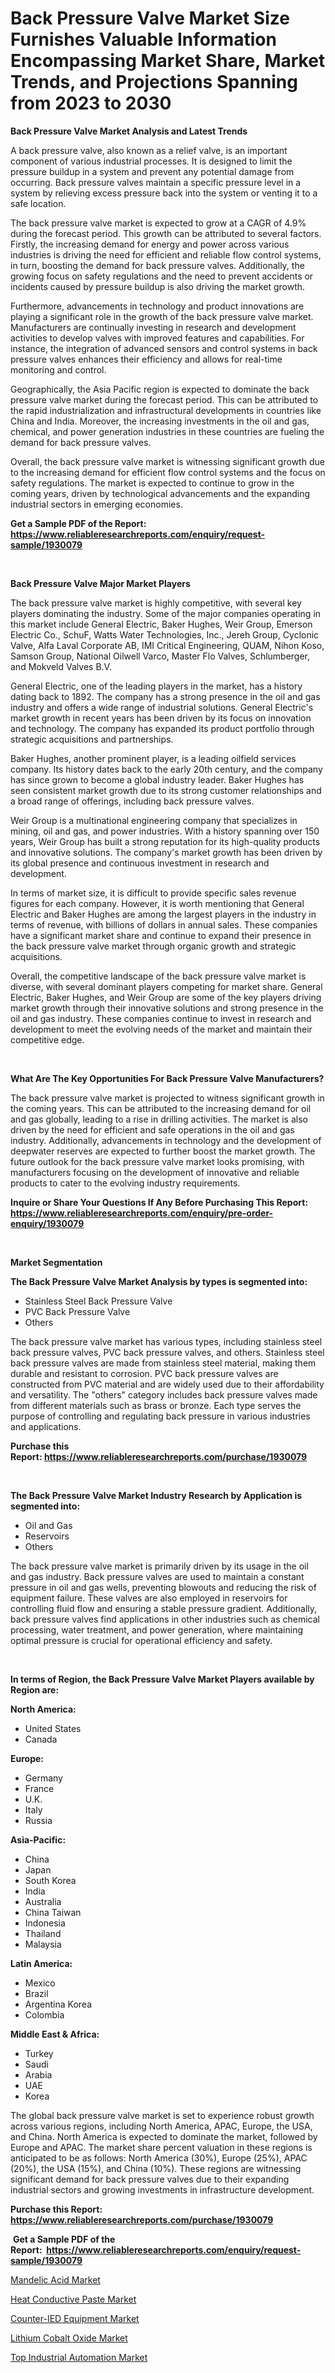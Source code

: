<p><h1>Back Pressure Valve Market Size Furnishes Valuable Information Encompassing Market Share, Market Trends, and Projections Spanning from 2023 to 2030</h1></p><p><strong>Back Pressure Valve Market Analysis and Latest Trends</strong></p>
<p><p>A back pressure valve, also known as a relief valve, is an important component of various industrial processes. It is designed to limit the pressure buildup in a system and prevent any potential damage from occurring. Back pressure valves maintain a specific pressure level in a system by relieving excess pressure back into the system or venting it to a safe location.</p><p>The back pressure valve market is expected to grow at a CAGR of 4.9% during the forecast period. This growth can be attributed to several factors. Firstly, the increasing demand for energy and power across various industries is driving the need for efficient and reliable flow control systems, in turn, boosting the demand for back pressure valves. Additionally, the growing focus on safety regulations and the need to prevent accidents or incidents caused by pressure buildup is also driving the market growth.</p><p>Furthermore, advancements in technology and product innovations are playing a significant role in the growth of the back pressure valve market. Manufacturers are continually investing in research and development activities to develop valves with improved features and capabilities. For instance, the integration of advanced sensors and control systems in back pressure valves enhances their efficiency and allows for real-time monitoring and control.</p><p>Geographically, the Asia Pacific region is expected to dominate the back pressure valve market during the forecast period. This can be attributed to the rapid industrialization and infrastructural developments in countries like China and India. Moreover, the increasing investments in the oil and gas, chemical, and power generation industries in these countries are fueling the demand for back pressure valves.</p><p>Overall, the back pressure valve market is witnessing significant growth due to the increasing demand for efficient flow control systems and the focus on safety regulations. The market is expected to continue to grow in the coming years, driven by technological advancements and the expanding industrial sectors in emerging economies.</p></p>
<p><strong>Get a Sample PDF of the Report:&nbsp; <a href="https://www.reliableresearchreports.com/enquiry/request-sample/1930079">https://www.reliableresearchreports.com/enquiry/request-sample/1930079</a></strong></p>
<p>&nbsp;</p>
<p><strong>Back Pressure Valve Major Market Players</strong></p>
<p><p>The back pressure valve market is highly competitive, with several key players dominating the industry. Some of the major companies operating in this market include General Electric, Baker Hughes, Weir Group, Emerson Electric Co., SchuF, Watts Water Technologies, Inc., Jereh Group, Cyclonic Valve, Alfa Laval Corporate AB, IMI Critical Engineering, QUAM, Nihon Koso, Samson Group, National Oilwell Varco, Master Flo Valves, Schlumberger, and Mokveld Valves B.V.</p><p>General Electric, one of the leading players in the market, has a history dating back to 1892. The company has a strong presence in the oil and gas industry and offers a wide range of industrial solutions. General Electric's market growth in recent years has been driven by its focus on innovation and technology. The company has expanded its product portfolio through strategic acquisitions and partnerships.</p><p>Baker Hughes, another prominent player, is a leading oilfield services company. Its history dates back to the early 20th century, and the company has since grown to become a global industry leader. Baker Hughes has seen consistent market growth due to its strong customer relationships and a broad range of offerings, including back pressure valves.</p><p>Weir Group is a multinational engineering company that specializes in mining, oil and gas, and power industries. With a history spanning over 150 years, Weir Group has built a strong reputation for its high-quality products and innovative solutions. The company's market growth has been driven by its global presence and continuous investment in research and development.</p><p>In terms of market size, it is difficult to provide specific sales revenue figures for each company. However, it is worth mentioning that General Electric and Baker Hughes are among the largest players in the industry in terms of revenue, with billions of dollars in annual sales. These companies have a significant market share and continue to expand their presence in the back pressure valve market through organic growth and strategic acquisitions.</p><p>Overall, the competitive landscape of the back pressure valve market is diverse, with several dominant players competing for market share. General Electric, Baker Hughes, and Weir Group are some of the key players driving market growth through their innovative solutions and strong presence in the oil and gas industry. These companies continue to invest in research and development to meet the evolving needs of the market and maintain their competitive edge.</p></p>
<p>&nbsp;</p>
<p><strong>What Are The Key Opportunities For Back Pressure Valve Manufacturers?</strong></p>
<p><p>The back pressure valve market is projected to witness significant growth in the coming years. This can be attributed to the increasing demand for oil and gas globally, leading to a rise in drilling activities. The market is also driven by the need for efficient and safe operations in the oil and gas industry. Additionally, advancements in technology and the development of deepwater reserves are expected to further boost the market growth. The future outlook for the back pressure valve market looks promising, with manufacturers focusing on the development of innovative and reliable products to cater to the evolving industry requirements.</p></p>
<p><strong>Inquire or Share Your Questions If Any Before Purchasing This Report: <a href="https://www.reliableresearchreports.com/enquiry/pre-order-enquiry/1930079">https://www.reliableresearchreports.com/enquiry/pre-order-enquiry/1930079</a></strong></p>
<p>&nbsp;</p>
<p><strong>Market Segmentation</strong></p>
<p><strong>The Back Pressure Valve Market Analysis by types is segmented into:</strong></p>
<p><ul><li>Stainless Steel Back Pressure Valve</li><li>PVC Back Pressure Valve</li><li>Others</li></ul></p>
<p><p>The back pressure valve market has various types, including stainless steel back pressure valves, PVC back pressure valves, and others. Stainless steel back pressure valves are made from stainless steel material, making them durable and resistant to corrosion. PVC back pressure valves are constructed from PVC material and are widely used due to their affordability and versatility. The "others" category includes back pressure valves made from different materials such as brass or bronze. Each type serves the purpose of controlling and regulating back pressure in various industries and applications.</p></p>
<p><strong>Purchase this Report:&nbsp;<a href="https://www.reliableresearchreports.com/purchase/1930079">https://www.reliableresearchreports.com/purchase/1930079</a></strong></p>
<p>&nbsp;</p>
<p><strong>The Back Pressure Valve Market Industry Research by Application is segmented into:</strong></p>
<p><ul><li>Oil and Gas</li><li>Reservoirs</li><li>Others</li></ul></p>
<p><p>The back pressure valve market is primarily driven by its usage in the oil and gas industry. Back pressure valves are used to maintain a constant pressure in oil and gas wells, preventing blowouts and reducing the risk of equipment failure. These valves are also employed in reservoirs for controlling fluid flow and ensuring a stable pressure gradient. Additionally, back pressure valves find applications in other industries such as chemical processing, water treatment, and power generation, where maintaining optimal pressure is crucial for operational efficiency and safety.</p></p>
<p>&nbsp;</p>
<p><strong>In terms of Region, the Back Pressure Valve Market Players available by Region are:</strong></p>
<p>
    <p> <strong> North America: </strong>
        <ul>
            <li>United States</li>
            <li>Canada</li>
        </ul>
        </p> 
    <p> <strong> Europe: </strong>
        <ul>
            <li>Germany</li>
            <li>France</li>
            <li>U.K.</li>
            <li>Italy</li>
            <li>Russia</li>
        </ul>
        </p> 
    <p> <strong> Asia-Pacific: </strong>
        <ul>
            <li>China</li>
            <li>Japan</li>
            <li>South Korea</li>
            <li>India</li>
            <li>Australia</li>
            <li>China Taiwan</li>
            <li>Indonesia</li>
            <li>Thailand</li>
            <li>Malaysia</li>
        </ul>
        </p> 
    <p> <strong> Latin America: </strong>
        <ul>
            <li>Mexico</li>
            <li>Brazil</li>
            <li>Argentina Korea</li>
            <li>Colombia</li>
        </ul>
        </p> 
    <p> <strong> Middle East & Africa: </strong>
        <ul>
            <li>Turkey</li>
            <li>Saudi</li>
            <li>Arabia</li>
            <li>UAE</li>
            <li>Korea</li>
        </ul>
    </p>
    </p>
<p><p>The global back pressure valve market is set to experience robust growth across various regions, including North America, APAC, Europe, the USA, and China. North America is expected to dominate the market, followed by Europe and APAC. The market share percent valuation in these regions is anticipated to be as follows: North America (30%), Europe (25%), APAC (20%), the USA (15%), and China (10%). These regions are witnessing significant demand for back pressure valves due to their expanding industrial sectors and growing investments in infrastructure development.</p></p>
<p><strong>Purchase this Report: <a href="https://www.reliableresearchreports.com/purchase/1930079">https://www.reliableresearchreports.com/purchase/1930079</a></strong></p>
<p>&nbsp;<strong>Get a Sample PDF of the Report:&nbsp;&nbsp;<a href="https://www.reliableresearchreports.com/enquiry/request-sample/1930079">https://www.reliableresearchreports.com/enquiry/request-sample/1930079</a></strong></p>
<p><strong></strong></p>
<p><p><a href="https://medium.com/@sureshrainarp23/mandelic-acid-market-exploring-market-share-market-trends-and-future-growth-0777eb25c45e">Mandelic Acid Market</a></p><p><a href="https://medium.com/@abhishekreliable23/heat-conductive-paste-market-exploring-market-share-market-trends-and-future-growth-bc9197c7b056">Heat Conductive Paste Market</a></p><p><a href="https://github.com/luckyshygirl/Market-Research-Report-List-1/blob/main/counter-ied-equipment-market.md">Counter-IED Equipment Market</a></p><p><a href="https://medium.com/@robinsinghrp23/lithium-cobalt-oxide-market-analysis-and-sze-forecasted-for-period-from-2023-to-2030-8afc379b5a3b">Lithium Cobalt Oxide Market</a></p><p><a href="https://github.com/gdfhhhj/Market-Research-Report-List-1/blob/main/top-industrial-automation-market.md">Top Industrial Automation Market</a></p></p>